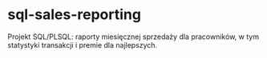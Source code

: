 # sql-sales-reporting
Projekt SQL/PLSQL: raporty miesięcznej sprzedaży dla pracowników, w tym statystyki transakcji i premie dla najlepszych.
